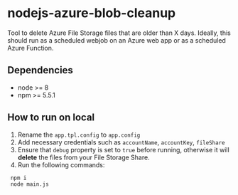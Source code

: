 # nodejs-azure-blob-cleanup

Tool to delete Azure File Storage files that are older than X days. Ideally, this should run as a scheduled webjob on an Azure web app or as a scheduled Azure Function.

## Dependencies
- node >= 8
- npm >=  5.5.1

## How to run on local

1. Rename the ```app.tpl.config``` to ```app.config```
2. Add necessary credentials such as ```accountName```, ```accountKey```, ```fileShare```
3. Ensure that ```debug``` property is set to ```true``` before running, otherwise it will  **delete** the files from your File Storage Share.
4. Run the following commands:

```shell
 npm i
 node main.js
```